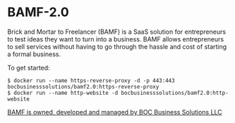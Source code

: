# BAMF-2.0
Brick and Mortar to Freelancer (BAMF) is a SaaS solution for entrepreneurs to test ideas they want to turn into a business. BAMF allows entrepreneurs to sell services without having to go through the hassle and cost of starting a formal business. 

To get started:
```
$ docker run --name https-reverse-proxy -d -p 443:443 bocbusinesssolutions/bamf2.0:https-reverse-proxy
$ docker run --name http-website -d bocbusinesssolutions/bamf2.0:http-website
```

[BAMF is owned, developed and managed by BOC Business Solutions LLC](www.bocbs.com) 
